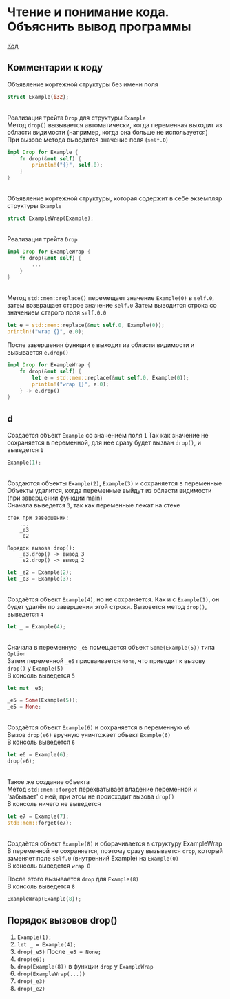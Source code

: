 # Чтение и понимание кода. Объяснить вывод программы

[Код](./src/main.rs)

## Комментарии к коду

Объявление кортежной структуры без имени поля
```rust
struct Example(i32);
```
\
Реализация трейта `Drop` для структуры `Example`\
Метод `drop()` вызывается автоматически, когда переменная выходит из области видимости (например, когда она больше не используется)\
При вызове метода выводится значение поля (`self.0`)
```rust
impl Drop for Example {
    fn drop(&mut self) {
        println!("{}", self.0);
    }
}
```
\
Объявление кортежной структуры, которая содержит в себе экземпляр структуры `Example`
```rust
struct ExampleWrap(Example);
```
\
Реализация трейта `Drop`
```rust
impl Drop for ExampleWrap {
    fn drop(&mut self) {
        ...
    }
}
```
\
Метод `std::mem::replace()` перемещает значение `Example(0)` в `self.0`, затем возвращает старое значение `self.0`
Затем выводится строка со значением старого поля `self.0.0`
```rust
let e = std::mem::replace(&mut self.0, Example(0));
println!("wrap {}", e.0);
```

После завершения функции `e` выходит из области видимости и вызывается `e.drop()`
```rust
impl Drop for ExampleWrap {
    fn drop(&mut self) {
        let e = std::mem::replace(&mut self.0, Example(0));
        println!("wrap {}", e.0);
    } -> e.drop()
}
```

## d

Создается объект `Example` со значением поля `1`
Так как значение не сохраняется в переменной, для нее сразу будет вызван `drop()`, и выведется `1`
```rust
Example(1);
```
\
Создаются объекты `Example(2)`, `Example(3)` и сохраняется в переменные\
Объекты удалится, когда переменные выйдут из области видимости (при завершении функции main)\
Сначала выведется `3`, так как переменные лежат на стеке

    стек при завершении:
        ...
        _e3
        _e2

    Порядок вызова drop():
        _e3.drop() -> вывод 3
        _e2.drop() -> вывод 2
```rust
let _e2 = Example(2);
let _e3 = Example(3);
```
\
Создаётся объект `Example(4)`, но не сохраняется. Как и с `Example(1)`, он будет удалён по завершении этой строки.
Вызовется метод `drop()`, выведется `4`
```rust
let _ = Example(4);
```
\
Сначала в переменную `_e5` помещается объект `Some(Example(5))` типа `Option`\
Затем переменной `_e5` присваивается `None`, что приводит к вызову `drop()` у `Example(5)`\
В консоль выведется `5`
```rust
let mut _e5;

_e5 = Some(Example(5));
_e5 = None;
```
\
Создаётся объект `Example(6)` и сохраняется в переменную `e6`\
Вызов `drop(e6)` вручную уничтожает объект `Example(6)`\
В консоль выведется `6`
```rust
let e6 = Example(6);
drop(e6);
```
\
Такое же создание объекта\
Метод `std::mem::forget` перехватывает владение переменной и \'забывает\' о ней, при этом не происходит вызова `drop()`\
В консоль ничего не выведется
```rust
let e7 = Example(7);
std::mem::forget(e7);
```
\
Создаётся объект `Example(8)` и оборачивается в структуру ExampleWrap\
В переменной не сохраняется, поэтому сразу вызывается `drop`, который заменяет поле `self.0` (внутренний Example) на `Example(0)`\
В консоль выведется `wrap 8`

После этого вызывается `drop` для `Example(8)`\
В консоль выведется `8`
```rust
ExampleWrap(Example(8));
```

## Порядок вызовов drop()
1. `Example(1);`
2. `let _ = Example(4);`
3. `drop(_e5)` После `_e5 = None;`
4. `drop(e6);`
5. `drop(Example(8))` в функции `drop` у `ExampleWrap`
6. `drop(ExampleWrap(...))`
7. `drop(_e3)`
8. `drop(_e2)`